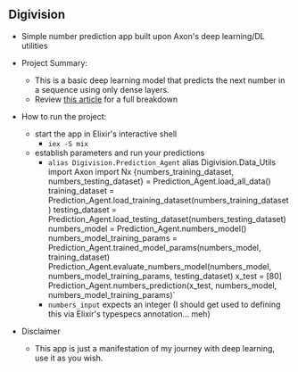 ## Digivision

- Simple number prediction app built upon Axon's deep learning/DL utilities

- Project Summary:
	- This is a basic deep learning model that predicts the next number in a sequence using only dense layers.
	- Review [this article]() for a full breakdown

- How to run the project:
	- start the app in Elixir's interactive shell
		- `iex -S mix`
	- establish parameters and run your predictions
		- `alias Digivision.Prediction_Agent`
		   alias Digivision.Data_Utils
		   import Axon
		   import Nx
		   {numbers_training_dataset, numbers_testing_dataset} = Prediction_Agent.load_all_data()
		   training_dataset = Prediction_Agent.load_training_dataset(numbers_training_dataset)
		   testing_dataset = Prediction_Agent.load_testing_dataset(numbers_testing_dataset)
		   numbers_model = Prediction_Agent.numbers_model()
		   numbers_model_training_params = Prediction_Agent.trained_model_params(numbers_model, training_dataset)
		   Prediction_Agent.evaluate_numbers_model(numbers_model, numbers_model_training_params, testing_dataset)
		   x_test = [80]
		   Prediction_Agent.numbers_prediction(x_test, numbers_model, numbers_model_training_params)`
		- `numbers_input` expects an integer (I should get used to defining this via Elixir's typespecs annotation... meh)

- Disclaimer
	- This app is just a manifestation of my journey with deep learning, use it as you wish.
